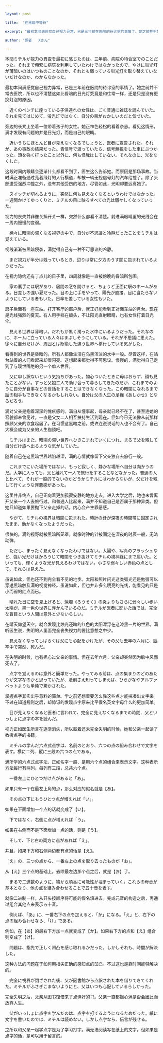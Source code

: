 ```yaml
---

layout: post

title:  "在黑暗中等待"

excerpt: "最初本间满感觉自己视力异常，已是三年前在医院的待诊室的事情了。她之前并不常去医院，所以也不清楚这如此昏暗的日光灯究竟是和往常一样，还是只是没有更换灯泡的原因。"

author: "訳者   Xさん"

---
```


本間ミチルが視力の異変を最初に感じたのは、三年前、病院の待合室でのことだった。それまで頻繁に病院を利用していたわけではなかったので、やけに蛍光灯が薄暗いのはいつものことなのか、それとも弱っている蛍光灯を取り替えていないだけなのか、わからなかった。

最初本间满感觉自己视力异常，已是三年前在医院的待诊室的事情了。她之前并不常去医院，所以也不清楚这如此昏暗的日光灯究竟是和往常一样，还是只是没有更换灯泡的原因。

　近くのベンチに座っている子供連れの女性は、ごく普通に雑誌を読んでいた。それを見てはじめて、蛍光灯ではなく、自分の目がおかしいのだと気づいた。

旁边的长凳上坐着一位带着孩子的女性。她正神色轻松的看着杂志。看见这情形，满才发现有问题的并是日光灯，而是自己的眼睛。

　近いうちにほとんど目が見えなくなるでしょうと、医者に宣告された。それが、あの事故の結果だった。青信号で渡っていたら、信号無視をした車にぶつかった。頭を強く打ったこと以外に、何も怪我はしていない。それなのに、光をなくした。

这段时间内眼睛会逐渐什么都看不到了，医生这么告诉她。而原因是那场事故。当时满正准备通过亮着绿灯的人行横道，却被一辆无视信号灯的汽车给撞了。除了头部遭受强烈冲撞之外，没有其他受伤的地方。尽管如此，光明却要远离她了。

　スイッチが切れるように、突然に何も見えなくなるというわけではなかった。一週間かけてゆっくりと、ミチルの目に映るすべての光は弱々しくなっていった。

视力的丧失并非像关掉开关一样，突然什么都看不清楚。射进满眼睛里的光线会在一周内慢慢的变弱。

　徐々に暗闇の濃くなる視界の中で、自分が不思議と冷静だったことをミチルは覚えている。

视线渐渐被黑暗侵袭，满觉得自己有一种不可思议的冷静。

　まだ視力が半分は残っているとき、辺りは常に夕方のうす闇に包まれているようだった。

在视力隐约还有丁点儿的日子里，四周就像是一直被傍晚的昏暗所包围。

　家の裏手には駅があり、居間の窓を開けると、ちょうど正面に駅のホームがある。日差しの強い夏だった。目の上に手をやって、陽光が直接、目に当たらないようにしている者もいた。日傘を差している女性もいた。

房子后面有一座车站。打开客厅的窗户后，就正好能看到正对面车站的月台。现在是光线强烈的夏天。有人用手挡在额头，不让阳光直射眼睛，也有女性打着日光伞。

　見える世界は薄暗い。だれもが黒く濁った水中にいるようだった。それなのに、ホームに立っている人々はまぶしそうにしている。それが不思議に思えた。徐々に自分だけが、周囲とは断絶した違う世界へ移行している気がした。

看得到的世界是昏暗的。所有人都像生活在乌黑浑浊的水中一般。尽管这样，在站台站着的人们看起来却很闪亮。这想起来都觉得不可思议。慢慢的，满觉得自己走到了与现世隔绝的另一个单人世界。

　父に申し訳ないという気持ちがあった。物心ついたときに母はおらず、顔も見たことがない。ずっと父娘二人で助け合って暮らしてきたのだが、これまでのように自分が食事などの世話をすることはできなくなった。この暗闇になれるまで話の相手もできなくなるかもしれない。自分は父の人生の足枷《あしかせ》となるだろう。

满对父亲是抱着深深的愧疚感的。满自从懂事起，母亲就已经不在了，甚至连她的容貌都未曾见过。一直是父女二人相互扶持生活到现在。但如今已无法像从前那样照顾父亲的饮食起居了。在习惯这黑暗之前，或许连说说话的人也不会有了。自己大概会成为父亲的人生枷锁吧。

　ミチルはまた、暗闇の濃い世界へひきこまれていくにつれ、まるで父を残して自分だけ旅へ出るような気がしていた。

随着自己在这黑暗世界越陷越深，满的心情就像留下父亲独自去旅行一般。

　これまでにいた場所ではない、もっと寂しく、静かな場所へ自分は向かうのだ。大学に入っても、父と離れて一人で旅行をすることなどなかった。普通の人と比べて、それが一般的でないのかどうかミチルにはわからないが、父だけを残して行くような罪悪感があった。

这里并非终点，自己正向着更加孤寂安静的地方走去。进入大学之后，她也未曾离开父亲一个人去旅行过。和普通人比起来，满并不知道自己是否属于那种异类。但她只知道如果要抛下父亲走掉的话，内心会产生罪恶感。

　やがて、ミチルの視界は暗闇に包まれた。時計の針が深夜の時間帯に固定されたまま、動かなくなったようだった。

很快的，满的视野就被黑暗所笼罩。就像时钟的针被固定在深夜的时辰一般，无法动弹。

　ただし、まったく見えなくなったわけではない。太陽や、写真のフラッシュなど、強い光だけはかろうじて暗闇をつき抜けてミチルの視神経にまで届いた。といっても、輝くような光が見えるわけではない。小さな弱々しい赤色の点として、それらは見えた。

虽说如此，但也还不到完全看不见的地步。太阳和照片闪光这类强光还是勉强可以穿透黑暗触及满的视觉神经。虽说如此，但也并非多么明亮的光线，能看见的只是小而弱的红点而已。

　晴れた日に空を見上げると、蝋燭《ろうそく》の炎よりもさらに弱々しい赤い太陽が、黒一色の世界に浮かんでいるのだ。ミチルが医者に聞いた話では、完全な盲目という人間は意外と少ないらしい。

在晴天仰望天空，就会发现比烛光还暗的红色的太阳漂浮在这漆黑一片的世界。满听医生说，失明的人里面完全丧失视力的要比意想之中少。

　見えなくなってしばらくは父にも心配をかけたが、その父も去年の六月に、脳卒中で突然、死んだ。

在失明的时候，也有担心过父亲的事情。但在去年六月，父亲却突然因为脑中风而死去了。

　点字を覚えるのは意外と簡単だった。やってみる前は、点の集まりのどのあたりが文字なのかと思っていたが、法則さえ知ってしまえば、ひらがなやアルファベットよりも単純で驚かされた。

掌握点字其实出乎意料的简单。学之前还想着要怎么靠这些点才能拼凑出文字来。不过在知道规则之后，却惊讶的发现点字原来比平假名英文字母什么的更加简单。

　目が見えなくなると医者に言われて、完全に見えなくなるまでの時間、父といっしょに点字の本を読んだ。

视力正如医生所言在逐渐消失，所以趁着还未完全失明的时候，她和父亲一起读了教授点字的书籍。

　ミチルの学んだ六点式点字は、名前のとおり、六つの点の組み合わせで文字を表す。横に二列、縦に三段の六つの点である。

满所学的六点式点字法、正如名字一般、是用六个点的组合来表示文字。这种表示方法每行有两列，每列有三段，总共六个点。

　一番左上にひとつだけ点があると「あ」。

如果只有一个在最左上角的点，那么对应的假名就是【あ】。

　その点の下にもうひとつ点が増えれば「い」。

如果在下面增加一个点的话就变成了【い】。

　下ではなく、右側に点が増えれば「う」。

如果在右侧而不是下面增加一点的话，则是【う】。

　そして、下と右の両方に点があれば「え」。

并且、如果下方和右侧两边都有点的话是【え】。

「え」の、三つの点から、一番左上の点を取り去ったものが「お」。

从【え】三个点的基础上，去除最左边那个点之后，就是【お】了。

　まるで二進数のように、端から順番に可能性が埋まっていく。これらの母音が基本となり、他の点を組み合わせることで五十音を表す。

就像二进制一样，从开头按顺序将可能的假名填进去。完成元音的构造之后，再通过组合其他点来表示五十音。

　例えば、「あ」に、一番右下の点を加えると、「か」になる。「え」と、右下の点の組み合わせなら、「け」である。

例如，在【あ】的最右下方加一点就变成了【か】。如果右下方的点和【え】组合则变成了【け】。

　問題は、指先で正しく凹凸を感じ取れるかだった。しかしそれも、時間が解決した。

这种方法的问题在于如何用指尖正确的感知点的凹凸。不过这也是靠时间能够解决的。

　完全に視界が閉ざされた後、父が図書館から点訳された本を借りてきてくれた。ミチルがふさぎこまないようにと、父はいつも心配しているらしかった。

完全失明之后，父亲从图书馆借来了点译好的书。父亲一直都担心满是否会因此而放弃人生。

　父がいっしょに点字を学んだのは、点字を打てるようになるためだった。紙に文字を書いたのでは、ミチルは読めない。しかし点字なら、伝言が残せる。

之所以和父亲一起学点字是为了学习打字。满无法阅读写在纸上的文字。但如果是点字的话，是可以用于留言的。
